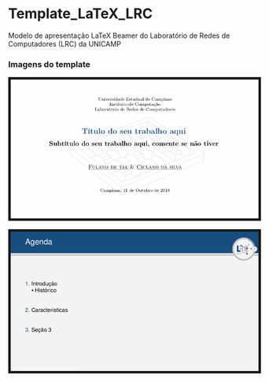 # Template_LaTeX_LRC
Modelo de apresentação LaTeX Beamer do Laboratório de Redes de Computadores (LRC) da UNICAMP

### Imagens do template ###

<p align="center">
	<img src="https://github.com/joahannes/Template_LaTeX_LRC/blob/master/images/template1.png" border="5" width="800"/>
</p>

<p align="center">
	<img src="https://github.com/joahannes/Template_LaTeX_LRC/blob/master/images/template2.png" border="5" width="800"/>
</p>
